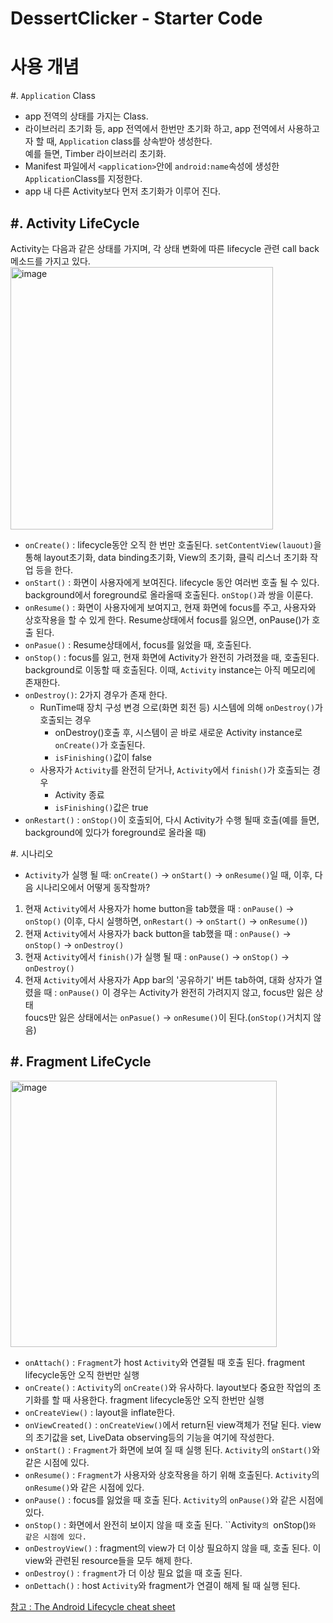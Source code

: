 DessertClicker - Starter Code
==============================

사용 개념
=======
#. `Application` Class
- app 전역의 상태를 가지는 Class.
- 라이브러리 초기화 등, app 전역에서 한번만 초기화 하고, app 전역에서 사용하고자 할 때, `Application` class를 상속받아 생성한다.  
예를 들면, Timber 라이브러리 초기화.
- Manifest 파일에서 `<application>`안에 `android:name`속성에 생성한 `Application`Class를 지정한다.
- app 내 다른 Activity보다 먼저 초기화가 이루어 진다.

#. Activity LifeCycle
---------------------
Activity는 다음과 같은 상태를 가지며, 각 상태 변화에 따른 lifecycle 관련 call back 메소드를 가지고 있다.
<img width="420" alt="image" src="https://user-images.githubusercontent.com/37657541/169070325-5b80b0c7-106a-426a-a25d-bb3c88206991.png">

- `onCreate()` : lifecycle동안 오직 한 번만 호출된다. `setContentView(lauout)`을 통해 layout초기화, data binding초기화, View의 초기화, 클릭 리스너 초기화 작업 등을 한다.
- `onStart()` : 화면이 사용자에게 보여진다. lifecycle 동안 여러번 호출 될 수 있다. background에서 foreground로 올라올때 호출된다. `onStop()`과 쌍을 이룬다.
- `onResume()` : 화면이 사용자에게 보여지고, 현재 화면에 focus를 주고, 사용자와 상호작용을 할 수 있게 한다. Resume상태에서 focus를 잃으면, onPause()가 호출 된다.
- `onPasue()` : Resume상태에서, focus를 잃었을 때, 호출된다. 
- `onStop()` : focus를 잃고, 현재 화면에 Activity가 완전히 가려졌을 때, 호출된다. background로 이동할 때 호출된다. 이때, `Activity` instance는 아직 메모리에 존재한다.
- `onDestroy()`: 2가지 경우가 존재 한다.
  - RunTime때 장치 구성 변경 으로(화면 회전 등) 시스템에 의해 `onDestroy()`가 호출되는 경우
    - onDestroy()호출 후, 시스템이 곧 바로 새로운 Activity instance로 `onCreate()`가 호출된다.
    - `isFinishing()`값이 false
  - 사용자가 `Activity`를 완전히 닫거나, `Activity`에서 `finish()`가 호출되는 경우
    - Activity 종료
    - `isFinishing()`값은 true
- `onRestart()` : `onStop()`이 호출되어, 다시 Activity가 수행 될때 호출(예를 들면, background에 있다가 foreground로 올라올 때)

#. 시나리오
- `Activity`가 실행 될 때: `onCreate()` -> `onStart()` -> `onResume()`일 때, 이후, 다음 시나리오에서 어떻게 동작할까?
1. 현재 `Activity`에서 사용자가 home button을 tab했을 때 : `onPause()` -> `onStop()` (이후, 다시 실행하면, `onRestart()` -> `onStart()` -> `onResume()`)
2. 현재 `Activity`에서 사용자가 back button을 tab했을 때 : `onPause()` -> `onStop()` -> `onDestroy()`
3. 현재 `Activity`에서 `finish()`가 실행 될 때 : `onPause()` -> `onStop()` -> `onDestroy()`
4. 현재 `Activity`에서 사용자가 App bar의 '공유하기' 버튼 tab하여, 대화 상자가 열렸을 때 : `onPause()` 이 경우는 Activity가 완전히 가려지지 않고, focus만 잃은 상태  
foucs만 잃은 상태에서는 `onPasue()` -> `onResume()`이 된다.(`onStop()`거치지 않음)


#. Fragment LifeCycle
---------------------
<img width="426" alt="image" src="https://user-images.githubusercontent.com/37657541/169070513-93309008-6e1d-4985-86f3-e9ebb500ab3c.png">

- `onAttach()` : `Fragment`가 host `Activity`와 연결될 때 호출 된다. fragment lifecycle동안 오직 한번만 실행
- `onCreate()` : `Activity`의 `onCreate()`와 유사하다. layout보다 중요한 작업의 초기화를 할 때 사용한다. fragment lifecycle동안 오직 한번만 실행
- `onCreateView()` : layout을 inflate한다.
- `onViewCreated()` : `onCreateView()`에서 return된 view객체가 전달 된다. view의 초기값을 set, LiveData observing등의 기능을 여기에 작성한다.
- `onStart()` : `Fragment`가 화면에 보여 질 때 실행 된다. `Activity`의 `onStart()`와 같은 시점에 있다.
- `onResume()` : `Fragment`가 사용자와 상호작용을 하기 위해 호출된다. `Activity`의 `onResume()`와 같은 시점에 있다.
- `onPause()` : focus를 잃었을 때 호출 된다. `Activity`의 `onPause()`와 같은 시점에 있다.
- `onStop()` : 화면에서 완전히 보이지 않을 때 호출 된다. ``Activity`의 `onStop()`와 같은 시점에 있다.`
- `onDestroyView()` : fragment의 view가 더 이상 필요하지 않을 때, 호출 된다. 이 view와 관련된 resource들을 모두 해제 한다.
- `onDestroy()` : `fragment`가 더 이상 필요 없을 때 호출 된다.
- `onDettach()` : host `Activity`와 fragment가 연결이 해제 될 때 실행 된다.


[참고 : The Android Lifecycle cheat sheet](https://medium.com/@JoseAlcerreca/the-android-lifecycle-cheat-sheet-part-i-single-activities-e49fd3d202ab)

